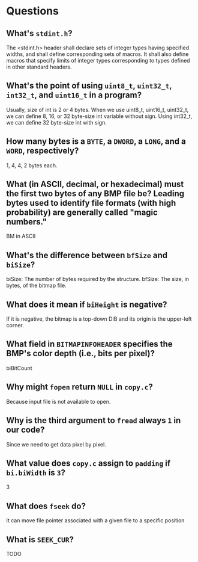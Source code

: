 # Questions

## What's `stdint.h`?

The <stdint.h> header shall declare sets of integer types having specified widths, and shall define corresponding sets of macros. It shall also define macros that specify limits of integer types corresponding to types defined in other standard headers.

## What's the point of using `uint8_t`, `uint32_t`, `int32_t`, and `uint16_t` in a program?

Usually, size of int is 2 or 4 bytes. When we use uint8_t, uint16_t, uint32_t, we can define 8, 16, or 32 byte-size int variable without sign. Using int32_t, we can define 32 byte-size int with sign.

## How many bytes is a `BYTE`, a `DWORD`, a `LONG`, and a `WORD`, respectively?

1, 4, 4, 2 bytes each.

## What (in ASCII, decimal, or hexadecimal) must the first two bytes of any BMP file be? Leading bytes used to identify file formats (with high probability) are generally called "magic numbers."

BM in ASCII

## What's the difference between `bfSize` and `biSize`?

biSize: The number of bytes required by the structure.
bfSize: The size, in bytes, of the bitmap file.

## What does it mean if `biHeight` is negative?

If it is negative, the bitmap is a top-down DIB and its origin is the upper-left corner.

## What field in `BITMAPINFOHEADER` specifies the BMP's color depth (i.e., bits per pixel)?

biBitCount

## Why might `fopen` return `NULL` in `copy.c`?

Because input file is not available to open.

## Why is the third argument to `fread` always `1` in our code?

Since we need to get data pixel by pixel.

## What value does `copy.c` assign to `padding` if `bi.biWidth` is `3`?

3

## What does `fseek` do?

It can move file pointer associated with a given file to a specific position

## What is `SEEK_CUR`?

TODO

